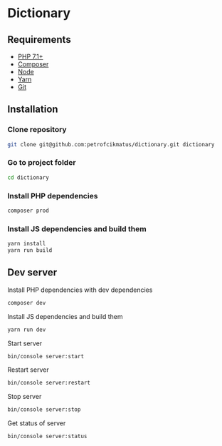# Dictionary

## Requirements

- [PHP 7.1+](https://launchpad.net/~ondrej/+archive/ubuntu/php)
- [Composer](https://getcomposer.org/download/)
- [Node](https://nodejs.org/en/download/package-manager/#debian-and-ubuntu-based-linux-distributions)
- [Yarn](https://yarnpkg.com/en/docs/install#linux-tab)
- [Git](https://git-scm.com/download/linux)

## Installation

### Clone repository

```bash
git clone git@github.com:petrofcikmatus/dictionary.git dictionary
```

### Go to project folder

```bash
cd dictionary
```

### Install PHP dependencies

```bash
composer prod
```

### Install JS dependencies and build them

```bash
yarn install
yarn run build
```

## Dev server

Install PHP dependencies with dev dependencies

```bash
composer dev
```

Install JS dependencies and build them

```bash
yarn run dev
```

Start server

```bash
bin/console server:start
```

Restart server

```bash
bin/console server:restart
```

Stop server

```bash
bin/console server:stop
```

Get status of server

```bash
bin/console server:status
```
